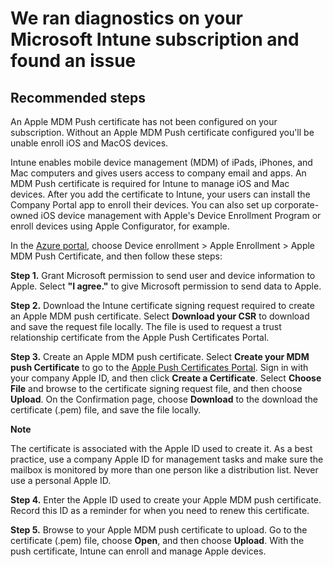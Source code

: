 <properties
	pageTitle="APNs Diagnostic Setup"
	description="APNs Diagnostic Setup"
	infoBubbleText="The Apple Push Notification certificate has not been setup.  Please review the steps on the right to set it up."
	service="microsoft.intune"
	resource="intune"
	authors="mackie1604"
	displayOrder=""
	articleId="intune_setup_apns"
	selfHelpType="diagnostics"
	supportTopicIds="32599602,32599605,32599626,32599644,32599650,32599653,32599665,32599632"
	resourceTags=""
	productPesIds="15584"
	cloudEnvironments="public"
/>

# We ran diagnostics on your Microsoft Intune subscription and found an issue

## Recommended steps

<!--issueDescription-->
An Apple MDM Push certificate has not been configured on your subscription.  Without an Apple MDM Push certificate configured you'll be unable enroll iOS and MacOS devices.
<!--/issueDescription-->

Intune enables mobile device management (MDM) of iPads, iPhones, and Mac computers and gives users access to company email and apps. An MDM Push certificate is required for Intune to manage iOS and Mac devices. After you add the certificate to Intune, your users can install the Company Portal app to enroll their devices. You can also set up corporate-owned iOS device management with Apple's Device Enrollment Program or enroll devices using Apple Configurator, for example.

In the [Azure portal](https://portal.azure.com/), choose Device enrollment > Apple Enrollment > Apple MDM Push Certificate, and then follow these steps:

**Step 1.** Grant Microsoft permission to send user and device information to Apple.  Select **"I agree."** to give Microsoft permission to send data to Apple.

**Step 2.** Download the Intune certificate signing request required to create an Apple MDM push certificate.  Select **Download your CSR** to download and save the request file locally. The file is used to request a trust relationship certificate from the Apple Push Certificates Portal.

**Step 3.** Create an Apple MDM push certificate.  Select **Create your MDM push Certificate** to go to the [Apple Push Certificates Portal](http://go.microsoft.com/fwlink/?LinkId=261984). Sign in with your company Apple ID, and then click **Create a Certificate**. Select **Choose File** and browse to the certificate signing request file, and then choose **Upload**. On the Confirmation page, choose **Download** to the download the certificate (.pem) file, and save the file locally.

**Note**

The certificate is associated with the Apple ID used to create it. As a best practice, use a company Apple ID for management tasks and make sure the mailbox is monitored by more than one person like a distribution list. Never use a personal Apple ID.

**Step 4.** Enter the Apple ID used to create your Apple MDM push certificate.  Record this ID as a reminder for when you need to renew this certificate.

**Step 5.** Browse to your Apple MDM push certificate to upload.  Go to the certificate (.pem) file, choose **Open**, and then choose **Upload**. With the push certificate, Intune can enroll and manage Apple devices.
